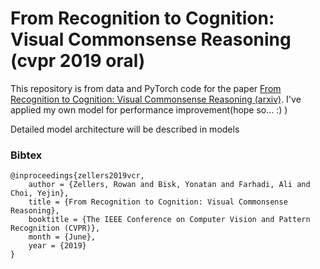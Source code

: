 # From Recognition to Cognition: Visual Commonsense Reasoning (cvpr 2019 oral)

This repository is from data and PyTorch code for the paper [From Recognition to Cognition: Visual Commonsense Reasoning (arxiv)](https://visualcommonsense.com). I've applied my own model for performance improvement(hope so... :) )

Detailed model architecture will be described in models 


### Bibtex

```
@inproceedings{zellers2019vcr,
    author = {Zellers, Rowan and Bisk, Yonatan and Farhadi, Ali and Choi, Yejin},
    title = {From Recognition to Cognition: Visual Commonsense Reasoning},
    booktitle = {The IEEE Conference on Computer Vision and Pattern Recognition (CVPR)},
    month = {June},
    year = {2019}
}
```
